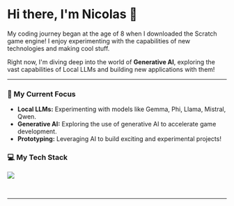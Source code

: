 # Hi there, I'm Nicolas 👋

My coding journey began at the age of 8 when I downloaded the Scratch game engine!
I enjoy experimenting with the capabilities of new technologies and making cool stuff.

Right now, I'm diving deep into the world of **Generative AI**, exploring the vast capabilities of Local LLMs and building new applications with them!
<br>

---

### 🚀 My Current Focus

* **Local LLMs:** Experimenting with models like Gemma, Phi, Llama, Mistral, Qwen.
* **Generative AI:** Exploring the use of generative AI to accelerate game development.
* **Prototyping:** Leveraging AI to build exciting and experimental projects!

### 💻 My Tech Stack

![](https://github-readme-stats.vercel.app/api/top-langs/?username=23nicolaso&theme=dark&hide_border=false&include_all_commits=false&count_private=false&layout=compact)

<br>

---
